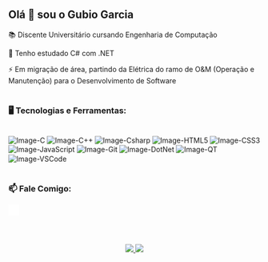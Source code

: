 ## Olá 👋 sou o Gubio Garcia

📚 Discente Universitário cursando Engenharia de Computação

🔭 Tenho estudado C# com .NET

⚡ Em migração de área, partindo da Elétrica do ramo de O&M (Operação e Manutenção) para o Desenvolvimento de Software
</br>
</br>

### 🖥️ Tecnologias e Ferramentas:
<div style="display: inline_block"><br>
  <img align="center" alt="Image-C" height="45" width="55" src="https://cdn.jsdelivr.net/gh/devicons/devicon/icons/c/c-line.svg" />
  <img align="center" alt="Image-C++" height="45" width="55" src="https://cdn.jsdelivr.net/gh/devicons/devicon/icons/cplusplus/cplusplus-line.svg" />
  <img align="center" alt="Image-Csharp" height="45" width="55" src="https://cdn.jsdelivr.net/gh/devicons/devicon/icons/csharp/csharp-line.svg" />
  <!--
  <img align="center" alt="Image-Python" height="45" width="55" src="https://cdn.jsdelivr.net/gh/devicons/devicon/icons/python/python-original.svg" />
  -->
  <img align="center" alt="Image-HTML5" height="40" width="50" src="https://cdn.jsdelivr.net/gh/devicons/devicon/icons/html5/html5-original.svg" />
  <img align="center" alt="Image-CSS3" height="40" width="50" src="https://cdn.jsdelivr.net/gh/devicons/devicon/icons/css3/css3-original.svg" />
  <img align="center" alt="Image-JavaScript" height="40" width="40" src="https://cdn.jsdelivr.net/gh/devicons/devicon/icons/javascript/javascript-original.svg" />
  <img align="center" alt="Image-Git" height="45" width="55" src="https://cdn.jsdelivr.net/gh/devicons/devicon/icons/git/git-original.svg" />
  <img align="center" alt="Image-DotNet" height="45" width="55" src="https://cdn.jsdelivr.net/gh/devicons/devicon/icons/dotnetcore/dotnetcore-original.svg" />   
  <img align="center" alt="Image-QT" height="40" width="60" src="https://img.shields.io/badge/Qt-41CD52?style=for-the-badge&logo=qt&logoColor=white" />
  <img align="center" alt="Image-VSCode" height="40" width="55" src="https://cdn.jsdelivr.net/gh/devicons/devicon/icons/vscode/vscode-original.svg" />
</div>
</br>


### 📫 Fale Comigo:
<!--
<a href="https://www.instagram.com/gubio_gs/" target="_blank"><img align="left" alt="Instagram" width="22px" src="https://github.com/Aakarsh-B/trying-repos/blob/master/insta.svg" />
-->
<a href="https://www.linkedin.com/in/gubio-garcia/" target="_blank"><img align="left" alt="LinkedIn" width="22px" src="https://github.com/Aakarsh-B/trying-repos/blob/master/linkedin.svg" />
</br>
</br>

</br>  
<p align="center">
<a href="https://github.com/GubioGarcia">
  <img height="150em" src="https://github-readme-stats-eight-theta.vercel.app/api?username=GubioGarcia&show_icons=true&theme=algolia&include_all_commits=true&count_private=true"/>
  <img height="150em"src="https://github-readme-stats-eight-theta.vercel.app/api/top-langs/?username=GubioGarcia&layout=compact&langs_count=8&theme=algolia"/>
</a>
</p>
<!-- Sugestões de paineis de Estastiticas do GitHub, ver repositórios <https://github.com/anuraghazra/github-readme-stats> e <https://github.com/jeniblodev/jeniblodev> -->
